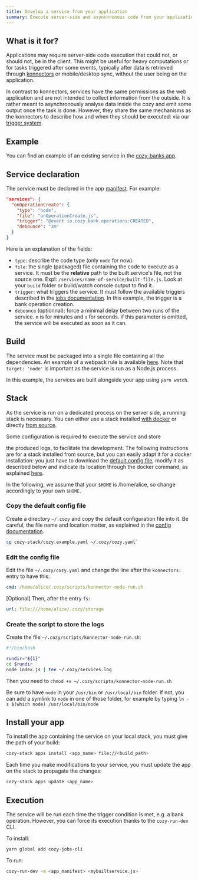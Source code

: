 ```yaml
---
title: Develop a service from your application
summary: Execute server-side and asynchronous code from your application.
---
```



## What is it for?

Applications may require server-side code execution that could not, or should not, be in the client. This might be useful for heavy computations or for tasks triggered after some events, typically after data is retrieved through [konnectors](https://docs.cozy.io/en/cozy-stack/konnectors/) or mobile/desktop sync, without the user being on the application.

In contrast to konnectors, services have the same permissions as the web application and are not intended to collect information from the outside. It is rather meant to asynchronously analyse data inside the cozy and emit some output once the task is done. However, they share the same mechanisms as the konnectors to describe how and when they should be executed: via our [trigger system](https://github.com/cozy/cozy-stack/blob/master/docs/jobs.md).


## Example

You can find an example of an existing service in the [cozy-banks app](https://github.com/cozy/cozy-banks/blob/master/src/targets/services/onOperationOrBillCreate.js).

## Service declaration

The service must be declared in the app [manifest](https://docs.cozy.io/en/tutorials/app/#read-the-application-manifest). For example:

```json
"services": {
  "onOperationCreate": {
    "type": "node",
    "file": "onOperationCreate.js",
    "trigger": "@event io.cozy.bank.operations:CREATED",
    "debounce": "3m"
  }
}
```

Here is an explanation of the fields:

* `type`: describe the code type (only `node` for now).
* `file`: the single (packaged) file containing the code to execute as a service. It must be the **relative** path to the built service's file, not the source one. Expl: `/services/name-of-service/built-file.js`. Look at your `build` folder or build/watch console output to find it.
* `trigger`: what triggers the service. It must follow the available triggers described in the [jobs documentation]( https://github.com/cozy/cozy-stack/blob/master/docs/jobs.md). In this example, the trigger is a bank operation creation.
* `debounce` (optionnal): force a minimal delay between two runs of the service. `m` is for minutes and `s` for seconds. if this parameter is omitted, the service will be executed as soon as it can.

## Build

The service must be packaged into a single file containing all the dependencies. An example of a webpack rule is available [here](https://github.com/cozy/create-cozy-app/blob/master/packages/cozy-scripts/config/webpack.config.services.js). Note that `target: 'node'` is important as the service is run as a Node.js process.

In this example, the services are built alongside your app using `yarn watch`.


## Stack

As the service is run on a dedicated process on the server side, a running stack is necessary. You can either use a stack installed [with docker](https://docs.cozy.io/en/howTos/dev/runCozyDocker/#run-with-a-custom-stack-config-file) or directly [from source](https://github.com/cozy/cozy-stack/blob/master/docs/INSTALL.md).

Some configuration is required to execute the service and store




 the produced logs, to facilitate the development. The following instructions are for a stack installed from source, but you can easily adapt it for a docker installation: you just have to download the [default config file](https://github.com/cozy/cozy-stack/blob/master/cozy.example.yaml), modify it as described below and indicate its location through the docker command, as explained [here](https://docs.cozy.io/en/howTos/dev/runCozyDocker/#run-with-a-custom-stack-config-file).

In the following, we assume that your `$HOME` is /home/alice, so change accordingly to your own `$HOME`.

### Copy the default config file

Create a directory  `~/.cozy` and copy the default configuration file into it. Be careful, the file name and location matter, as explained in the [config documentation](https://github.com/cozy/cozy-stack/blob/master/docs/config.md).


```bash
cp cozy-stack/cozy.example.yaml ~/.cozy/cozy.yaml`
```

### Edit the config file


Edit the file `~/.cozy/cozy.yaml` and change the line after the `konnectors:` entry to have this:

```yaml
cmd: /home/alice/.cozy/scripts/konnector-node-run.sh
```

[Optional] Then, after the entry `fs:`
```yaml
url: file:///home/alice/.cozy/storage
```

### Create the script to store the logs


Create the file `~/.cozy/scripts/konnector-node-run.sh`:
```bash
#!/bin/bash

rundir="${1}"
cd $rundir
node index.js | tee ~/.cozy/services.log
```
Then you need to `chmod +x ~/.cozy/scripts/konnector-node-run.sh`

Be sure to have `node` in your `/usr/bin` or `/usr/local/bin` folder. If not, you can add a symlink to `node` in one of those folder, for example by typing `ln -s $(which node) /usr/local/bin/node` 

## Install your app


To install the app containing the service on your local stack, you must give the path of your build:

```bash
cozy-stack apps install <app_name> file://<build_path>
```

Each time you make modifications to your service, you must update the app on the stack to propagate the changes:
```bash
cozy-stack apps update <app_name>
```


## Execution

The service will be run each time the trigger condition is met, e.g. a bank operation.
However, you can force its execution thanks to the `cozy-run-dev` CLI.

To install:
```bash
yarn global add cozy-jobs-cli
```

To run:
```bash
cozy-run-dev -m <app_manifest> <mybuiltservice.js>
```
